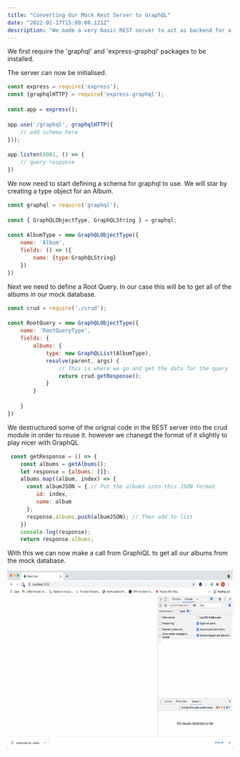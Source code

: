 ```yaml
---
title: "Converting Our Mock Rest Server to GraphQL"
date: "2022-01-17T15:00:00.121Z"
description: "We made a very basic REST server to act as backend for a local photo app. We will now change this to GraphQL in order to trial the client side Apollo library"
---
```


We first require the 'graphql' and 'express-graphql' packages to be installed.

The server can now be initialised.

```js
const express = require('express');
const {graphqlHTTP} = require('express-graphql');

const app = express();

app.use('/graphql', graphqlHTTP({
    // add schema here
}));

app.listen(8081, () => {
    // query response
})
```
We now need to start defining a schema for graphql to use. We will star by creating a type object for an Album.

```js
const graphql = require('graphql');

const { GraphQLObjectType, GraphQLString } = graphql;

const AlbumType = new GraphQLObjectType({
    name: 'Album',
    fields: () => ({
        name: {type:GraphQLString}
    })
})
```

Next we need to define a Root Query. In our case this will be to get all of the albums in our mock database.

```js
const crud = require('./crud');

const RootQuery = new GraphQLObjectType({
    name: 'RootQueryType',
    fields: {
        albums: {
            type: new GraphQLList(AlbumType),
            resolve(parent, args) {
                // This is where we go and get the data for the query
                return crud.getResponse();
            }
        }

    }
})
```

We destructured some of the orignal code in the REST server into the crud module in order to reuse it. however we chanegd the format of it slightly to play nicer with GraphQL

```js
 const getResponse = () => {
    const albums = getAlbums();
    let response = {albums: []};
    albums.map((album, index) => {
      const albumJSON = { // Put the albums into this JSON format
         id: index,
         name: album
      };
      response.albums.push(albumJSON); // Then add to list
    })
    console.log(response);
    return response.albums;
```

With this we can now make a call from GraphiQL to get all our albums from the mock database.

<img src="https://github.com/jackpink/pink.ai/blob/master/content/blog/Making-an-API-call-in-useEffect/Recording%202022-01-14%20at%2013.35.40.gif?raw=true" width="600" height="400">